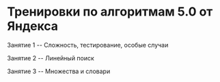 # Тренировки по алгоритмам 5.0 от Яндекса

Занятие 1 -- Сложность, тестирование, особые случаи

Занятие 2 -- Линейный поиск

Занятие 3 -- Множества и словари